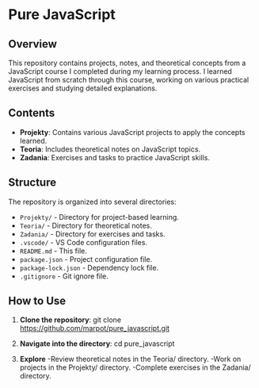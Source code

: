 # Pure JavaScript

## Overview

This repository contains projects, notes, and theoretical concepts from a JavaScript course I completed during my learning process. I learned JavaScript from scratch through this course, working on various practical exercises and studying detailed explanations.

## Contents

- **Projekty**: Contains various JavaScript projects to apply the concepts learned.
- **Teoria**: Includes theoretical notes on JavaScript topics.
- **Zadania**: Exercises and tasks to practice JavaScript skills.

## Structure

The repository is organized into several directories:

- `Projekty/` - Directory for project-based learning.
- `Teoria/` - Directory for theoretical notes.
- `Zadania/` - Directory for exercises and tasks.
- `.vscode/` - VS Code configuration files.
- `README.md` - This file.
- `package.json` - Project configuration file.
- `package-lock.json` - Dependency lock file.
- `.gitignore` - Git ignore file.

## How to Use

1. **Clone the repository**:
   git clone https://github.com/marpot/pure_javascript.git

2. **Navigate into the directory**:
   cd pure_javascript
3. **Explore**
  -Review theoretical notes in the Teoria/ directory.
  -Work on projects in the Projekty/ directory.
  -Complete exercises in the Zadania/ directory.

